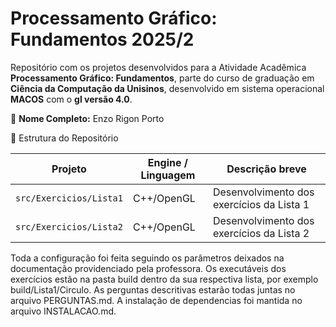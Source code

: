 # Processamento Gráfico: Fundamentos 2025/2

Repositório com os projetos desenvolvidos para a Atividade Acadêmica **Processamento Gráfico: Fundamentos**, parte do curso de graduação em **Ciência da Computação da Unisinos**, desenvolvido em sistema operacional **MACOS** com o **gl versão 4.0**.

👤 **Nome Completo:** Enzo Rigon Porto

📂 Estrutura do Repositório

| Projeto                 | Engine / Linguagem | Descrição breve                             |
| ----------------------- | ------------------ | ------------------------------------------- |
| `src/Exercicios/Lista1`       | C++/OpenGL         | Desenvolvimento dos exercícios da Lista 1    |
| `src/Exercicios/Lista2` | C++/OpenGL         | Desenvolvimento dos exercícios da Lista 2 |

Toda a configuração foi feita seguindo os parâmetros deixados na documentação providenciado pela professora.
Os executáveis dos exercícios estão na pasta build dentro da sua respectiva lista, por exemplo build/Lista1/Circulo.
As perguntas descritivas estarão todas juntas no arquivo PERGUNTAS.md.
A instalação de dependencias foi mantida no arquivo INSTALACAO.md.